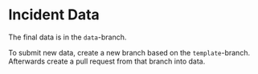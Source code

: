 # Incident Data

The final data is in the `data`-branch.

To submit new data, create a new branch based on the `template`-branch. Afterwards create a pull request from that branch into data.